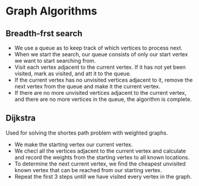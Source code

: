 # Graph Algorithms

## Breadth-frst search

* We use a queue as to keep track of which vertices to process next.
* When we start the search, our queue consists of only our start vertex we want to start searching from.
* Visit each vertex adjacent to the current vertex. If it has not yet been visited, mark as visited, and att it to the queue.
* If the current vertex has no unvisited vertices adjacent to it, remove the next vertex from the queue and make it the current vertex.
* If there are no more unvisited vertices adjacent to the current vertex, and there are no more vertices in the queue, the algorithm is complete.

## Dijkstra

Used for solving the shortes path problem with weighted graphs.

* We make the starting vertex our current vertex.
* We checl all the vertices adjacent to the current vertex and calculate and record the weights from the starting vertex to all known locations.
* To determine the next current vertex, we find the cheapest unvisited known vertex that can be reached from our starting vertex.
* Repeat the first 3 steps untill we have visited every vertex in the graph.